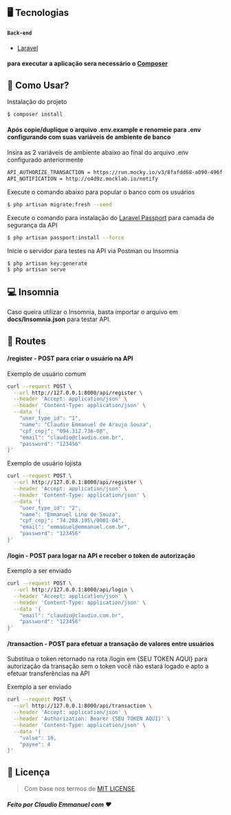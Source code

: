 ## 🖥 Tecnologias
#### `Back-end`
- [Laravel](https://laravel.com/)
#### para executar a aplicação sera necessário o [Composer](https://getcomposer.org/download/)

## 🎴 Como Usar?

Instalação do projeto
```bash
$ composer install
```

#### Após copie/duplique o arquivo .env.example e renomeie para .env configurando com suas variáveis de ambiente de banco
Insira as 2 variáveis de ambiente abaixo ao final do arquivo .env configurado anteriormente
```bash
API_AUTHORIZE_TRANSACTION = https://run.mocky.io/v3/8fafdd68-a090-496f-8c9a-3442cf30dae6
API_NOTIFICATION = http://o4d9z.mocklab.io/notify
```
Execute o comando abaixo para popular o banco com os usuários
```bash
$ php artisan migrate:fresh --seed
```

Execute o comando para instalação do [Laravel Passport](https://laravel.com/docs/8.x/passport) para camada de segurança da API
```bash
$ php artisan passport:install --force
```

Inicie o servidor para testes na API via Postman ou Insomnia
```bash
$ php artisan key:generate
$ php artisan serve
```

## 💻 Insomnia
Caso queira utilizar o Insomnia, basta importar o arquivo em **docs/Insomnia.json** para testar API.

## 🔗 Routes 
#### /register - POST para criar o usuário na API

Exemplo de usuário comum 
```bash
curl --request POST \
  --url http://127.0.0.1:8000/api/register \
  --header 'Accept: application/json' \
  --header 'Content-Type: application/json' \
  --data '{
	"user_type_id": "1",
	"name": "Claudio Emmanuel de Araujo Souza",
	"cpf_cnpj": "094.312.736-08",
	"email": "claudio@claudio.com.br",
	"password": "123456"
}'
```
Exemplo de usuário lojista 
```bash
curl --request POST \
  --url http://127.0.0.1:8000/api/register \
  --header 'Accept: application/json' \
  --header 'Content-Type: application/json' \
  --data '{
	"user_type_id": "2",
	"name": "Emmanuel Lino de Souza",
	"cpf_cnpj": "74.208.195\/0001-04",
	"email": "emmanuel@emmanuel.com.br",
	"password": "123456"
}'
```

#### /login - POST para logar na API e receber o token de autorização

Exemplo a ser enviado
```bash
curl --request POST \
  --url http://127.0.0.1:8000/api/login \
  --header 'Accept: application/json' \
  --header 'Content-Type: application/json' \
  --data '{
	"email": "claudio@claudio.com.br",
	"password": "123456"
}'
```

#### /transaction - POST para efetuar a transação de valores entre usuários
Substitua o token retornado na rota /login em {SEU TOKEN AQUI} para autorização da transação sem o token você não estará logado e apto a efetuar transferências na API

Exemplo a ser enviado
```bash
curl --request POST \
  --url http://127.0.0.1:8000/api/transaction \
  --header 'Accept: application/json' \
  --header 'Authorization: Bearer {SEU TOKEN AQUI}' \
  --header 'Content-Type: application/json' \
  --data '{
	"value": 10,
	"payee": 4
}'
```

## 📙 Licença
> Com base nos termos de [MIT LICENSE](https://opensource.org/licenses/MIT)

##### Feito por Claudio Emmanuel com ❤️
